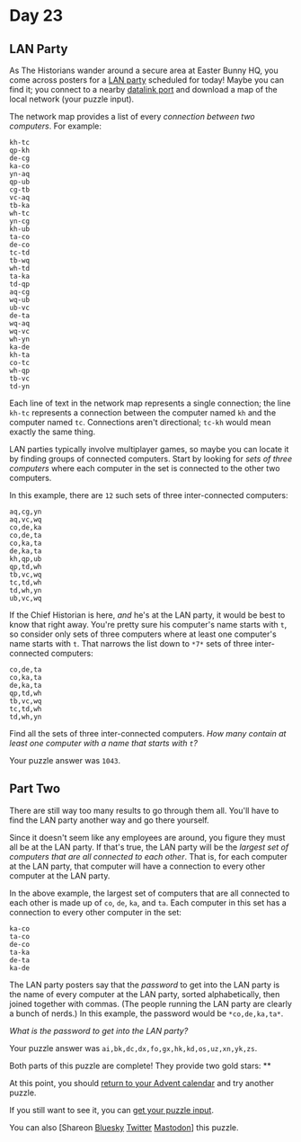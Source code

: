 # Day 23

## LAN Party

As The Historians wander around a secure area at Easter Bunny HQ, you come
across posters for a [LAN party](https://en.wikipedia.org/wiki/LAN_party)
scheduled for today! Maybe you can find it; you connect to a nearby [datalink
port](/2016/day/9) and download a map of the local network (your puzzle input).

The network map provides a list of every *connection between two computers*.
For example:

```text
kh-tc
qp-kh
de-cg
ka-co
yn-aq
qp-ub
cg-tb
vc-aq
tb-ka
wh-tc
yn-cg
kh-ub
ta-co
de-co
tc-td
tb-wq
wh-td
ta-ka
td-qp
aq-cg
wq-ub
ub-vc
de-ta
wq-aq
wq-vc
wh-yn
ka-de
kh-ta
co-tc
wh-qp
tb-vc
td-yn

```

Each line of text in the network map represents a single connection; the line
`kh-tc` represents a connection between the computer named `kh` and the
computer named `tc`. Connections aren't directional; `tc-kh` would mean exactly
the same thing.

LAN parties typically involve multiplayer games, so maybe you can locate it by
finding groups of connected computers. Start by looking for *sets of three
computers* where each computer in the set is connected to the other two
computers.

In this example, there are `12` such sets of three inter-connected computers:

```text
aq,cg,yn
aq,vc,wq
co,de,ka
co,de,ta
co,ka,ta
de,ka,ta
kh,qp,ub
qp,td,wh
tb,vc,wq
tc,td,wh
td,wh,yn
ub,vc,wq

```

If the Chief Historian is here, *and* he's at the LAN party, it would be best
to know that right away. You're pretty sure his computer's name starts with
`t`, so consider only sets of three computers where at least one computer's
name starts with `t`. That narrows the list down to `*7*` sets of three
inter-connected computers:

```text
co,de,ta
co,ka,ta
de,ka,ta
qp,td,wh
tb,vc,wq
tc,td,wh
td,wh,yn

```

Find all the sets of three inter-connected computers. *How many contain at
least one computer with a name that starts with `t`?*

Your puzzle answer was `1043`.

## Part Two

There are still way too many results to go through them all. You'll have to
find the LAN party another way and go there yourself.

Since it doesn't seem like any employees are around, you figure they must all
be at the LAN party. If that's true, the LAN party will be the *largest set of
computers that are all connected to each other*. That is, for each computer at
the LAN party, that computer will have a connection to every other computer at
the LAN party.

In the above example, the largest set of computers that are all connected to
each other is made up of `co`, `de`, `ka`, and `ta`. Each computer in this set
has a connection to every other computer in the set:

```text
ka-co
ta-co
de-co
ta-ka
de-ta
ka-de

```

The LAN party posters say that the *password* to get into the LAN party is the
name of every computer at the LAN party, sorted alphabetically, then joined
together with commas. (The people running the LAN party are clearly a bunch of
nerds.) In this example, the password would be `*co,de,ka,ta*`.

*What is the password to get into the LAN party?*

Your puzzle answer was `ai,bk,dc,dx,fo,gx,hk,kd,os,uz,xn,yk,zs`.

Both parts of this puzzle are complete! They provide two gold stars: \*\*

At this point, you should [return to your Advent calendar](/2024) and try
another puzzle.

If you still want to see it, you can [get your puzzle input](23/input).

You can also [Shareon
[Bluesky](https://bsky.app/intent/compose?text=I%27ve+completed+%22LAN+Party%22+%2D+Day+23+%2D+Advent+of+Code+2024+%23AdventOfCode+https%3A%2F%2Fadventofcode%2Ecom%2F2024%2Fday%2F23)
[Twitter](https://twitter.com/intent/tweet?text=I%27ve+completed+%22LAN+Party%22+%2D+Day+23+%2D+Advent+of+Code+2024&url=https%3A%2F%2Fadventofcode%2Ecom%2F2024%2Fday%2F23&related=ericwastl&hashtags=AdventOfCode)
[Mastodon](javascript:void(0);)] this puzzle.
